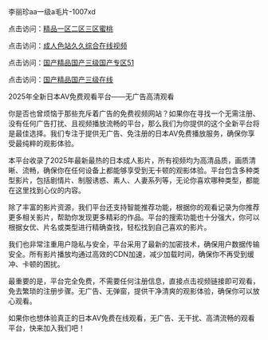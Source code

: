 李丽珍aa一级a毛片-1007xd

点击访问：<a href="https://heiliaozj3tjd.pages.dev/">精品一区二区三区蜜桃</a>

点击访问：<a href="https://heiliaowt0d7p.pages.dev/">成人色站久久综合在线视频</a>

点击访问：<a href="https://heiliaoxqkkct.pages.dev/">国产精品国产三级国产专区51</a>

点击访问：<a href="https://heiliaoga6s9v.pages.dev/">国产精品国产三级在线</a>

2025年全新日本AV免费观看平台——无广告高清观看

你是否也曾烦恼于那些充斥着广告的免费视频网站？如果你在寻找一个无需注册、没有任何广告打扰、且视频播放流畅的平台，那么我们为你提供的这个全新平台将是最佳选择。我们专注于提供无广告、免注册的日本AV免费播放服务，确保你享受最纯粹的观影体验。

本平台收录了2025年最新最热的日本成人影片，所有视频均为高清品质，画质清晰、流畅，确保你在任何设备上都能够享受到无卡顿的观影体验。平台包含多种类型影片，包括剧情片、制服诱惑、素人、人妻系列等，无论你喜欢哪种类型，都能在这里找到心仪的内容。

除了丰富的影片资源，我们平台还支持智能推荐功能，根据你的观看记录为你推荐更多相关影片，帮助你发现更多精彩的作品。平台的搜索功能也十分强大，你可以根据女优、片名或类型进行精确查找，轻松找到自己喜欢的影片。

我们也非常注重用户隐私与安全，平台采用了最新的加密技术，确保用户数据传输安全。所有影片播放均通过高效的CDN加速，减少加载时间，确保你不再受到缓冲、卡顿的困扰。

最重要的是，平台完全免费，不需要任何注册信息，直接点击视频链接即可观看，免去繁琐的注册步骤。无广告、无弹窗，提供干净清爽的观影体验，确保你可以放心观看。

如果你也想体验真正的日本AV免费在线观看，无广告、无干扰、高清流畅的观看平台，快来加入我们吧！

<span style="display:none;">[Canonical link](https://github.com/xda7852/riben74101 )</span>
